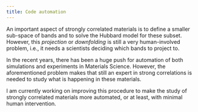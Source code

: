 ```yaml
---
title: Code automation
---
```


An important aspect of strongly correlated materials is to define a smaller sub-space of bands 
and to solve the Hubbard model for these subset. However, this _projection_ or _downfolding_ is
still a very human-involved problem, i.e., it needs a scientists deciding which bands to project
to.

In the recent years, there has been a huge push for automation of both simulations and experiments
in Materials Science. However, the aforementioned problem makes that still an expert in strong
correlations is needed to study what is happening in these materials.

I am currently working on improving this procedure to make the study of strongly correlated materials
more automated, or at least, with minimal human intervention.

<!--This requires more explanation once I start to work on the topic.-->
